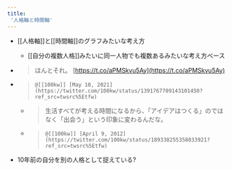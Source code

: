 ```yaml
---
title:
 '人格軸と時間軸'
---
```


- [[人格軸]]と[[時間軸]]のグラフみたいな考え方
    - [[自分の複数人格]]みたいに同一人物でも複数あるみたいな考え方ベース

- >  ほんとそれ。 [https://t.co/aPMSkvu5Ay](https://t.co/aPMSkvu5Ay)
- >  	@[[100kw]] [May 10, 2021](https://twitter.com/100kw/status/1391767709143101450?ref_src=twsrc%5Etfw)
    - >  生活すべてが考える時間になるから、「アイデアはつくる」のではなく「出会う」という印象に変わるんだな。
    - >  	@[[100kw]] [April 9, 2012](https://twitter.com/100kw/status/189338255358033921?ref_src=twsrc%5Etfw)
- 10年前の自分を別の人格として捉えている?
